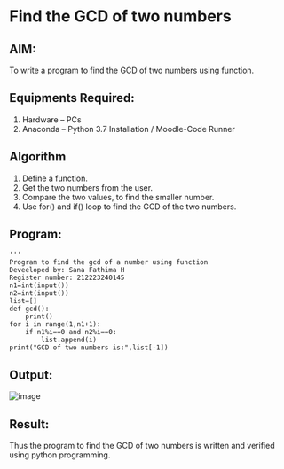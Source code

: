 # Find the GCD of two numbers

## AIM:
To write a program to find the GCD of two numbers using function.

## Equipments Required:
1. Hardware – PCs
2. Anaconda – Python 3.7 Installation / Moodle-Code Runner

## Algorithm
1. Define a function.
2. Get the two numbers from the user.
3. Compare the two values, to find the smaller number.
4. Use for() and if() loop to find the GCD of the two numbers.

## Program:
```
'''
Program to find the gcd of a number using function
Deveeloped by: Sana Fathima H
Register number: 212223240145
n1=int(input())
n2=int(input())
list=[]
def gcd():
    print()
for i in range(1,n1+1):
    if n1%i==0 and n2%i==0:
        list.append(i)
print("GCD of two numbers is:",list[-1])
```

## Output:

![image](https://github.com/Sanafathima95773/GCD-of-two-numbers/assets/147084627/6dc4d3e5-c0be-4547-ae74-4f5d14f6c0d6)


## Result:
Thus the program to find the GCD of two numbers is written and verified using python programming.
